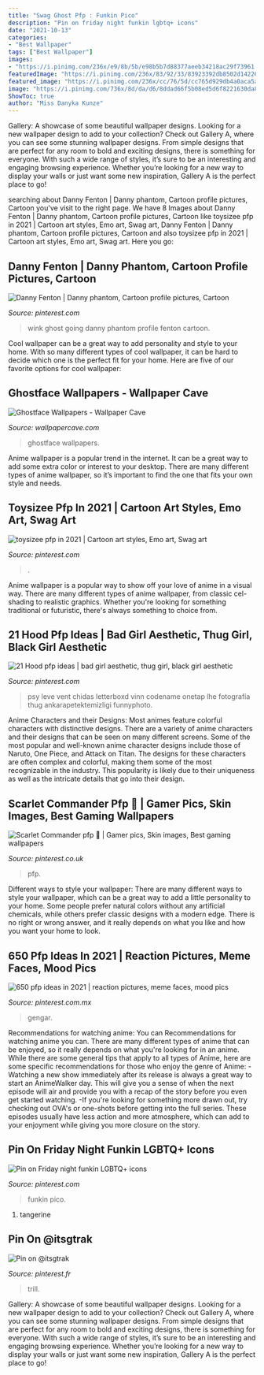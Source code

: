 ```yaml
---
title: "Swag Ghost Pfp : Funkin Pico"
description: "Pin on friday night funkin lgbtq+ icons"
date: "2021-10-13"
categories:
- "Best Wallpaper"
tags: ["Best Wallpaper"]
images:
- "https://i.pinimg.com/236x/e9/8b/5b/e98b5b7d88377aeeb34218ac29f73961.jpg?nii=t"
featuredImage: "https://i.pinimg.com/236x/83/92/33/83923392db8502d14226bdf1be2681bd.jpg?nii=t"
featured_image: "https://i.pinimg.com/236x/cc/76/5d/cc765d929db4a0aca5a1f71fc66b9123.jpg?nii=t"
image: "https://i.pinimg.com/736x/8d/da/d6/8ddad66f5b08ed5d6f8221630da8cbd9.jpg"
ShowToc: true
author: "Miss Danyka Kunze"
---
```



Gallery: A showcase of some beautiful wallpaper designs.
Looking for a new wallpaper design to add to your collection? Check out Gallery A, where you can see some stunning wallpaper designs. From simple designs that are perfect for any room to bold and exciting designs, there is something for everyone. With such a wide range of styles, it’s sure to be an interesting and engaging browsing experience. Whether you’re looking for a new way to display your walls or just want some new inspiration, Gallery A is the perfect place to go!
		
		
		
		
		
		
		
	

		
searching about Danny Fenton | Danny phantom, Cartoon profile pictures, Cartoon you've visit to the right page. We have 8 Images about Danny Fenton | Danny phantom, Cartoon profile pictures, Cartoon like toysizee pfp in 2021 | Cartoon art styles, Emo art, Swag art, Danny Fenton | Danny phantom, Cartoon profile pictures, Cartoon and also toysizee pfp in 2021 | Cartoon art styles, Emo art, Swag art. Here you go:
		
    
## Danny Fenton | Danny Phantom, Cartoon Profile Pictures, Cartoon

<img loading=lazy src="https://i.pinimg.com/236x/cc/76/5d/cc765d929db4a0aca5a1f71fc66b9123.jpg?nii=t" onerror="this.onerror=null;this.src='https://tse1.mm.bing.net/th?id=OIP.qh4jcDwx4kBDLFFo0JLp0wAAAA&amp;pid=15.1';" alt="Danny Fenton | Danny phantom, Cartoon profile pictures, Cartoon">

_Source: pinterest.com_

>wink ghost going danny phantom profile fenton cartoon. 

	

Cool wallpaper can be a great way to add personality and style to your home. With so many different types of cool wallpaper, it can be hard to decide which one is the perfect fit for your home. Here are five of our favorite options for cool wallpaper: 

    
## Ghostface Wallpapers - Wallpaper Cave

<img loading=lazy src="https://wallpapercave.com/wp/wp2547003.jpg" onerror="this.onerror=null;this.src='https://tse2.mm.bing.net/th?id=OIP.My7pIyUJSkAO19qvJkESqAHaEK&amp;pid=15.1';" alt="Ghostface Wallpapers - Wallpaper Cave">

_Source: wallpapercave.com_

>ghostface wallpapers. 

	

Anime wallpaper is a popular trend in the internet. It can be a great way to add some extra color or interest to your desktop. There are many different types of anime wallpaper, so it’s important to find the one that fits your own style and needs.

    
## Toysizee Pfp In 2021 | Cartoon Art Styles, Emo Art, Swag Art

<img loading=lazy src="https://i.pinimg.com/236x/e9/8b/5b/e98b5b7d88377aeeb34218ac29f73961.jpg?nii=t" onerror="this.onerror=null;this.src='https://tse1.mm.bing.net/th?id=OIP.ezXrdGs5OnCHpHLVW2onFAAAAA&amp;pid=15.1';" alt="toysizee pfp in 2021 | Cartoon art styles, Emo art, Swag art">

_Source: pinterest.com_

>. 

	

Anime wallpaper is a popular way to show off your love of anime in a visual way. There are many different types of anime wallpaper, from classic cel-shading to realistic graphics. Whether you're looking for something traditional or futuristic, there's always something to choice from.

    
## 21 Hood Pfp Ideas | Bad Girl Aesthetic, Thug Girl, Black Girl Aesthetic

<img loading=lazy src="https://i.pinimg.com/474x/3f/fe/c7/3ffec7bd50320d1b32a755721f800295.jpg" onerror="this.onerror=null;this.src='https://tse1.mm.bing.net/th?id=OIP.0ezX3gLMwHOZivAfzDvwnwAAAA&amp;pid=15.1';" alt="21 Hood pfp ideas | bad girl aesthetic, thug girl, black girl aesthetic">

_Source: pinterest.com_

>psy leve vent chidas letterboxd vinn codename onetap lhe fotografía thug ankarapetektemizligi funnyphoto. 

	

Anime Characters and their Designs: Most animes feature colorful characters with distinctive designs.
There are a variety of anime characters and their designs that can be seen on many different screens. Some of the most popular and well-known anime character designs include those of Naruto, One Piece, and Attack on Titan. The designs for these characters are often complex and colorful, making them some of the most recognizable in the industry. This popularity is likely due to their uniqueness as well as the intricate details that go into their design.

    
## Scarlet Commander Pfp ️🖤 | Gamer Pics, Skin Images, Best Gaming Wallpapers

<img loading=lazy src="https://i.pinimg.com/236x/83/92/33/83923392db8502d14226bdf1be2681bd.jpg?nii=t" onerror="this.onerror=null;this.src='https://tse4.mm.bing.net/th?id=OIP.-n1gCPgNDLSRRTNfGpQ9QgAAAA&amp;pid=15.1';" alt="Scarlet Commander pfp ️🖤 | Gamer pics, Skin images, Best gaming wallpapers">

_Source: pinterest.co.uk_

>pfp. 

	

Different ways to style your wallpaper:
There are many different ways to style your wallpaper, which can be a great way to add a little personality to your home. Some people prefer natural colors without any artificial chemicals, while others prefer classic designs with a modern edge. There is no right or wrong answer, and it really depends on what you like and how you want your home to look.

    
## 650 Pfp Ideas In 2021 | Reaction Pictures, Meme Faces, Mood Pics

<img loading=lazy src="https://i.pinimg.com/236x/4d/06/e8/4d06e8d1cba3f14ef01ec3693f86a3ca.jpg" onerror="this.onerror=null;this.src='https://tse3.mm.bing.net/th?id=OIP.f8ZJY7ienxlMjJa5h10VnAAAAA&amp;pid=15.1';" alt="650 pfp ideas in 2021 | reaction pictures, meme faces, mood pics">

_Source: pinterest.com.mx_

>gengar. 

	

Recommendations for watching anime: You can
Recommendations for watching anime you can. There are many different types of anime that can be enjoyed, so it really depends on what you're looking for in an anime. While there are some general tips that apply to all types of Anime, here are some specific recommendations for those who enjoy the genre of Anime: 
-Watching a new show immediately after its release is always a great way to start an AnimeWalker day. This will give you a sense of when the next episode will air and provide you with a recap of the story before you even get started watching. 
-If you're looking for something more drawn out, try checking out OVA's or one-shots before getting into the full series. These episodes usually have less action and more atmosphere, which can add to your enjoyment while giving you more closure on the story.

    
## Pin On Friday Night Funkin LGBTQ+ Icons

<img loading=lazy src="https://i.pinimg.com/736x/8d/da/d6/8ddad66f5b08ed5d6f8221630da8cbd9.jpg" onerror="this.onerror=null;this.src='https://tse4.mm.bing.net/th?id=OIP.4-Vp2_Ru6gdFrZi03BkZigHaHa&amp;pid=15.1';" alt="Pin on Friday night funkin LGBTQ+ icons">

_Source: pinterest.com_

>funkin pico. 

	

1. tangerine 

    
## Pin On @itsgtrak

<img loading=lazy src="https://i.pinimg.com/736x/35/24/a2/3524a2db1bcdb6d4e8b9c535a5fb3481.jpg" onerror="this.onerror=null;this.src='https://tse4.mm.bing.net/th?id=OIP.HRVh4q-FrQlYpLo97HAZPAHaHa&amp;pid=15.1';" alt="Pin on @itsgtrak">

_Source: pinterest.fr_

>trill. 

	

Gallery: A showcase of some beautiful wallpaper designs.
Looking for a new wallpaper design to add to your collection? Check out Gallery A, where you can see some stunning wallpaper designs. From simple designs that are perfect for any room to bold and exciting designs, there is something for everyone. With such a wide range of styles, it’s sure to be an interesting and engaging browsing experience. Whether you’re looking for a new way to display your walls or just want some new inspiration, Gallery A is the perfect place to go!





	
	
